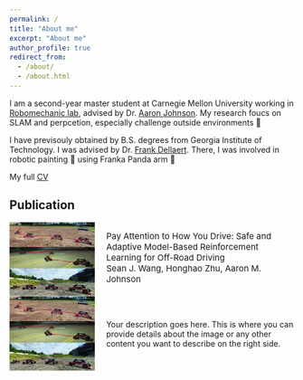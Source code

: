 ```yaml
---
permalink: /
title: "About me"
excerpt: "About me"
author_profile: true
redirect_from: 
  - /about/
  - /about.html
---
```


I am a second-year master student at Carnegie Mellon University working in [Robomechanic lab](https://www.cmu.edu/me/robomechanicslab/), advised by Dr. [Aaron Johnson](https://www.andrew.cmu.edu/user/amj1/). My research foucs on SLAM and perpcetion, especially challenge outside environments 🤖 

I have previsouly obtained by B.S. degrees from Georgia Institute of Technology. I was advised by Dr. [Frank Dellaert](https://dellaert.github.io/). There, I was involved in robotic painting 🎨 using Franka Panda arm 🦾 

My full [CV](https://adrienzhh.github.io/honghao/files/CV-1.pdf)
 
## Publication

<div style="display: flex; flex-direction: row;">
    <img src="images/real_experiment_pic.jpg" alt="Image" style="width: 30%;" />
    <div style="flex: 1; padding-left: 20px;">
        <p style="font-size: 15px;">
            Pay Attention to How You Drive: Safe and Adaptive Model-Based Reinforcement Learning for Off-Road Driving
            <br>
            Sean J. Wang, Honghao Zhu, Aaron M. Johnson
        </p>
    </div>
</div>


<div style="display: flex; align-items: center;">
    <img src="images/real_experiment_pic.jpg" alt="Image" style="max-width: 30%; flex: 1;" />
    <div style="flex: 2; padding-left: 20px;">
        <p>Your description goes here. This is where you can provide details about the image or any other content you want to describe on the right side.</p>
    </div>
</div>




